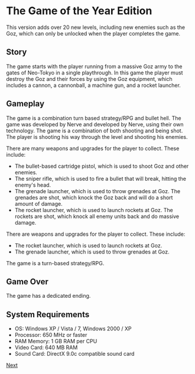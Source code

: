 # The Game of the Year Edition

This version adds over 20 new levels, including new enemies such as the Goz, which can only be unlocked when the player completes the game.

## Story

The game starts with the player running from a massive Goz army to the gates of Neo-Tokyo in a single playthrough. In this game the player must destroy the Goz and their forces by using the Goz equipment, which includes a cannon, a cannonball, a machine gun, and a rocket launcher.

## Gameplay

The game is a combination turn based strategy/RPG and bullet hell. The game was developed by Nerve and developed by Nerve, using their own technology. The game is a combination of both shooting and being shot. The player is shooting his way through the level and shooting his enemies.

There are many weapons and upgrades for the player to collect. These include:

*   The bullet-based cartridge pistol, which is used to shoot Goz and other enemies.
*   The sniper rifle, which is used to fire a bullet that will break, hitting the enemy's head.
*   The grenade launcher, which is used to throw grenades at Goz. The grenades are shot, which knock the Goz back and will do a short amount of damage.
*   The rocket launcher, which is used to launch rockets at Goz. The rockets are shot, which knock all enemy units back and do massive damage.

There are weapons and upgrades for the player to collect. These include:

*   The rocket launcher, which is used to launch rockets at Goz.
*   The grenade launcher, which is used to throw grenades at Goz.

The game is a turn-based strategy/RPG.

## Game Over

The game has a dedicated ending.

## System Requirements

*   OS: Windows XP / Vista / 7, Windows 2000 / XP
*   Processor: 650 MHz or faster
*   RAM Memory: 1 GB RAM per CPU
*   Video Card: 640 MB RAM
*   Sound Card: DirectX 9.0c compatible sound card

[Next](040.md)
